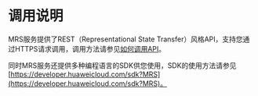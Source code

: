# 调用说明<a name="ZH-CN_TOPIC_0172602518"></a>

MRS服务提供了REST（Representational State Transfer）风格API，支持您通过HTTPS请求调用，调用方法请参见[如何调用API](构造请求.md)。

同时MRS服务还提供多种编程语言的SDK供您使用，SDK的使用方法请参见[https://developer.huaweicloud.com/sdk?MRS](https://developer.huaweicloud.com/sdk?MRS)。

